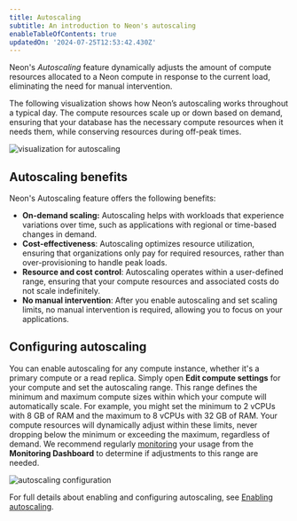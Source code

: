 ```yaml
---
title: Autoscaling
subtitle: An introduction to Neon's autoscaling
enableTableOfContents: true
updatedOn: '2024-07-25T12:53:42.430Z'
---
```


Neon's _Autoscaling_ feature dynamically adjusts the amount of compute resources allocated to a Neon compute in response to the current load, eliminating the need for manual intervention.

The following visualization shows how Neon’s autoscaling works throughout a typical day. The compute resources scale up or down based on demand, ensuring that your database has the necessary compute resources when it needs them, while conserving resources during off-peak times.

![visualization for autoscaling](/docs/introduction/visualization_autoscaling.jpg)

## Autoscaling benefits

Neon's Autoscaling feature offers the following benefits:

- **On-demand scaling:** Autoscaling helps with workloads that experience variations over time, such as applications with regional or time-based changes in demand.
- **Cost-effectiveness**: Autoscaling optimizes resource utilization, ensuring that organizations only pay for required resources, rather than over-provisioning to handle peak loads.
- **Resource and cost control**: Autoscaling operates within a user-defined range, ensuring that your compute resources and associated costs do not scale indefinitely.
- **No manual intervention**: After you enable autoscaling and set scaling limits, no manual intervention is required, allowing you to focus on your applications.

## Configuring autoscaling

You can enable autoscaling for any compute instance, whether it's a primary compute or a read replica. Simply open **Edit compute settings** for your compute and set the autoscaling range. This range defines the minimum and maximum compute sizes within which your compute will automatically scale. For example, you might set the minimum to 2 vCPUs with 8 GB of RAM and the maximum to 8 vCPUs with 32 GB of RAM. Your compute resources will dynamically adjust within these limits, never dropping below the minimum or exceeding the maximum, regardless of demand. We recommend regularly [monitoring](/docs/introduction/monitoring-page) your usage from the **Monitoring Dashboard** to determine if adjustments to this range are needed.

![autoscaling configuration](/docs/introduction/autoscaling_config.png)

For full details about enabling and configuring autoscaling, see [Enabling autoscaling](/docs/guides/autoscaling-guide).
